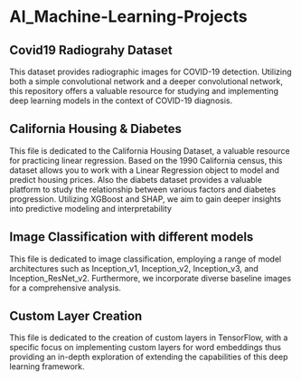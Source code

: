 # AI_Machine-Learning-Projects

## Covid19 Radiograhy Dataset
This dataset provides radiographic images for COVID-19 detection. Utilizing both a simple convolutional network and a deeper convolutional network, this repository offers a valuable resource for studying and implementing deep learning models in the context of COVID-19 diagnosis.

## California Housing & Diabetes
This file is dedicated to the California Housing Dataset, a valuable resource for practicing linear regression. Based on the 1990 California census, this dataset allows you to work with a Linear Regression object to model and predict housing prices. Also the diabets dataset provides a valuable platform to study the relationship between various factors and diabetes progression. Utilizing XGBoost and SHAP, we aim to gain deeper insights into predictive modeling and interpretability

## Image Classification with different models
This file is dedicated to image classification, employing a range of model architectures such as Inception_v1, Inception_v2, Inception_v3, and Inception_ResNet_v2. Furthermore, we incorporate diverse baseline images for a comprehensive analysis.

## Custom Layer Creation
This file is dedicated to the creation of custom layers in TensorFlow, with a specific focus on implementing custom layers for word embeddings thus providing an in-depth exploration of extending the capabilities of this deep learning framework.
